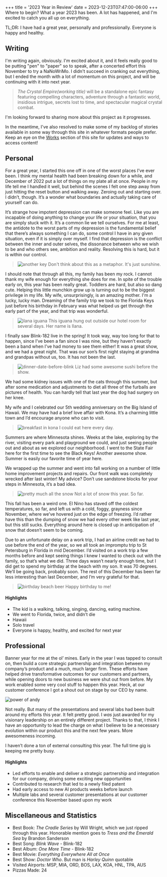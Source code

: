+++
title = '2023 Year in Review'
date = 2023-12-23T07:47:00-06:00
+++
Where to begin? What a year 2023 has been. A lot has happened, and I'm excited to catch you all up on everything.

TL;DR: I have had a great year, personally and professionally.  Everyone is happy and healthy.

## Writing

I'm writing again, obviously. I'm excited about it, and it feels really good to be putting "pen" to "paper" so to speak, after a concerted effort this November to try a NaNoWriMo. I didn't succeed in cranking out everything, but I ended the month with a lot of momentum on this project, and will be continuing with it into next year.

>*The Crystal Empire(working title)* will be a standalone epic fantasy featuring compelling characters, adventure through a fantastic world, insidious intrigue, secrets lost to time, and spectacular magical crystal combat.

I'm looking forward to sharing more about this project as it progresses.

In the meantime, I've also resolved to make some of my backlog of stories available in some way through this site in whatever formats people prefer.  Keep an eye on the [Works](/works) section of this site for updates and ways to access content!

## Personal

For a great year, I started this one off in one of the worst places I’ve ever been. I think my mental health had been breaking down for a while, and December of 2022 put a lot of things on my plate all at once. People in my life tell me I handled it well, but behind the scenes I felt one step away from just hitting the reset button and walking away. Zeroing out and starting over. I didn’t, though. It’s a wonder what boundaries and actually taking care of yourself can do.

It’s strange how impotent depression can make someone feel. Like you are incapable of doing anything to change your life or your situation, that you are simply stuck with it. It’s a common lie we tell ourselves. For me at least, the antidote to the worst parts of my depression is the fundamental belief that there’s always something I can do, some control I have in any given situation, even if it is simply over myself. I find that depression is the conflict between the inner and outer selves, the dissonance between who we wish to be and who others see, ambition and reality. Resolving this is hard, but it is within our control.

> ![another key](/images/another-key.jpeg)
> Don't think about this as a metaphor. It's just sunshine.

I should note that through all this, my family has been my rock. I cannot thank my wife enough for everything she does for me. In spite of the trouble early on, this year has been really great. Toddlers are hard, but also so dang cute. Helping this little munchkin grow up is turning out to be the biggest privilege in my life. My wife, unsurprisingly, is an amazing mother. I'm a lucky, lucky man. Dreaming of the family trip we took to the Florida Keys just before his birthday in February was what helped us get through the early part of the year, and that trip was wonderful.

> ![ilana iguana](/images/ilana-iguana.jpeg)
> This iguana hung out outside our hotel room for several days. Her name is Ilana.

I finally saw Blink-182 live in the spring! It took way, way too long for that to happen, since I’ve been a fan since I was nine, but they haven’t exactly been a band when I’ve had money to see them either! It was a great show, and we had a great night. That was our son’s first night staying at grandma and grandpas without us, too. It has not been the last.

> ![dinner-date-before-blink](/images/dinner-date-before-blink.jpg)
> Liz had some awesome sushi before the show.

We had some kidney issues with one of the cats through this summer, but after some medication and adjustments to diet all three of the furballs are pictures of health. You can hardly tell that last year the dog had surgery on her knee.

My wife and I celebrated our 5th wedding anniversary on the Big Island of Hawaii. We may have had a brief love affair with Kona. It’s a charming little town and I’d encourage anyone who can to visit.

> ![breakfast in kona](/images/breakfast-in-kona.jpeg)
> I could eat here every day.

Summers are where Minnesota shines. Weeks at the lake, exploring by the river, visiting every park and playground we could, and just seeing people out and about as we explored our neighborhood. I went to the State Fair here for the first time to see the Black Keys! Another awesome show. Summer is easily our favorite time of year here.

We wrapped up the summer and went into fall working on a number of little home improvement projects and repairs. Our front walk was completely wrecked after last winter! My advice? Don’t use sandstone blocks for your steps in Minnesota, it’s a bad idea.

> ![pretty much all the snow](/images/pretty-much-all-the-snow.jpg)
> Not a lot of snow this year. So far.

This fall has been a weird one. El Nino has staved off the coldest temperatures, so far, and left us with a cold, foggy, grayness since November, where we’ve hovered just on the edge of freezing. I’d rather have this than the dumping of snow we had every other week like last year, but this still sucks. Everything around here is closed up in anticipation of snow that doesn’t seem to be coming.

Due to an unfortunate delay on a work trip, I had an airline credit we had to use before the end of the year, so we all took an impromptu trip to St Petersburg in Florida in mid December. I’d visited on a work trip a few months before and kept seeing things I knew I wanted to check out with the family, so that’s what we did. Three days wasn’t nearly enough time, but I did get to spend my birthday at the beach with my son. It was 70 degrees. We’ll be going back, probably soon. The rest of this December has been far less interesting than last December, and I’m very grateful for that.

> ![birthday beach beer](/images/birthday-beach-beer.jpeg)
> Happy birthday to me!

#### Highlights
* The kid is a walking, talking, singing, dancing, eating machine.
* We went to Florida, twice, and didn’t die
* Hawaii
* Solo travel
* Everyone is happy, healthy, and excited for next year

## Professional

Banner year for me at the ol’ mines. Early in the year I was tapped to consult on, then build a core strategic partnership and integration between my company’s product and a much, much larger firm. These efforts have helped drive transformative outcomes for our customers and partners, while opening doors to new business we were shut out from before. My work enabled some very cool stuff to happen this year. Heck, at our customer conference I got a shout out on stage by our CEO by name.

![power of andy](/images/power-of-andy.jpeg)

Not really. But many of the presentations and several labs had been built around my efforts this year. It felt pretty good. I _was_ just awarded for my visionary leadership on an entirely different project. Thanks to that, I think I have an opportunity to lead the charge on what I believe to be a necessary evolution within our product this and the next few years. More awesomeness incoming.

I haven’t done a ton of external consulting this year. The full time gig is keeping me pretty busy.

#### Highlights
* Led efforts to enable and deliver a strategic partnership and integration for our company, driving some exciting new opportunities
* Contributed to research that led to a newly filed patent
* Had early access to new AI products weeks before launch
* Multiple labs and several customer presentations at our customer conference this November based upon my work

## Miscellaneous and Statistics

* Best Book: _The Cradle Series_ by Will Wright, which we just ripped through this year.  Honorable mention goes to _Tress and the Emerald Sea_ by Brandon Sanderson
* Best Song: _Blink Wave_ - Blink-182
* Best Album: _One More Time_ - Blink-182
* Best Movie: _Everything Everywhere All at Once_
* Best Show: _Doctor Who_. But man is _Harley Quinn_ quotable
* Visited Airports: MSP, MIA, ORD, BOS, LAX, KOA, HNL, TPA, AUS
* Pizzas Made: 24